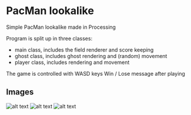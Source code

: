 # PacMan lookalike

Simple PacMan lookalike made in Processing

Program is split up in three classes:
- main class, includes the field renderer and score keeping
- ghost class, includes ghost rendering and (random) movement
- player class, includes rendering and movement

The game is controlled with WASD keys
Win / Lose message after playing

## Images

![alt text](https://github.com/j-siderius/processing-pacman/img/1.png)
![alt text](https://github.com/j-siderius/processing-pacman/img/2.png)
![alt text](https://github.com/j-siderius/processing-pacman/img/3.png)
